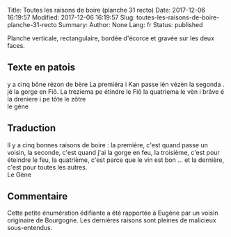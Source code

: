 Title: Toutes les raisons de boire (planche 31 recto)
Date: 2017-12-06 16:19:57
Modified: 2017-12-06 16:19:57
Slug: toutes-les-raisons-de-boire-planche-31-recto
Summary: 
Author: None
Lang: fr
Status: published

<img style="float: right;" alt="" src="{static}/images/planche_31_recto.png">Planche verticale, rectangulaire, bordée d'écorce et gravée sur les deux faces. 

## Texte en patois
 y a cinq bône rézon de bère  La premiéra i Kan passe ién vézèn  la segonda . jé la gorge en Fiô. La treziema pe étindre le Fiô  la quatriema le vèn i brâve é la dreniere i pe tôte le zôtre      
  le gène

## Traduction
Il y a cinq bonnes raisons de boire : la première, c'est quand passe un voisin, la seconde, c'est quand j'ai la gorge en feu, la troisième, c'est pour éteindre le feu, la quatrième, c'est parce que le vin est bon ... et la dernière, c'est pour toutes les autres.		
	Le Gène

## Commentaire
 Cette petite énumération édifiante a été rapportée à Eugène par un voisin originaire de Bourgogne. Les dernières raisons sont pleines de malicieux sous-entendus.


